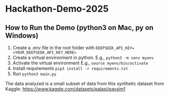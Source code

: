 # Hackathon-Demo-2025

## How to Run the Demo (python3 on Mac, py on Windows)
1. Create a .env file in the root folder with `DEEPSEEK_API_KEY=<YOUR_DEEPSEEK_API_KEY_HERE>`
2. Create a virtual environment in python. E.g., `python3 -m venv myenv`
3. Activate the virtual environment E.g., `source myenv/bin/activate`
4. Install requirements `pip3 install -r requirements.txt`
5. Run `python3 main.py`

The data analyzed is a small subset of data from this synthetic dataset from Kaggle: https://www.kaggle.com/datasets/ealaxi/paysim1